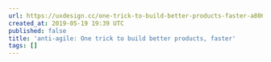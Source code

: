 ```yaml
---
url: https://uxdesign.cc/one-trick-to-build-better-products-faster-a80686e58abe?source=rss----138adf9c44c---4
created_at: 2019-05-19 19:39 UTC
published: false
title: 'anti-agile: One trick to build better products, faster'
tags: []
---
```



